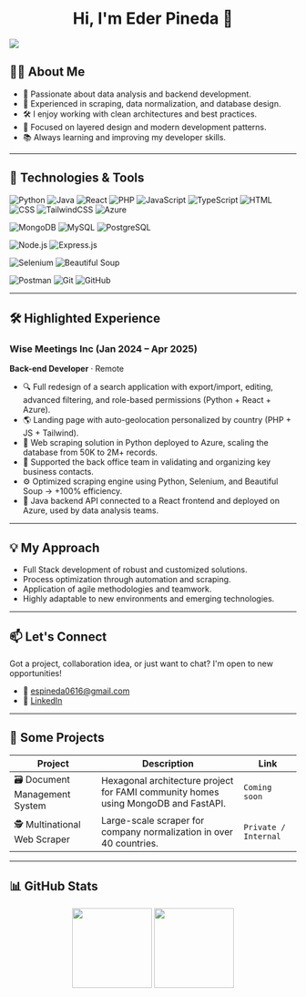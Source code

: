 <div align="center">
<h1 align="center">Hi, I'm Eder Pineda 👋</h1>
</div>

<img src="https://i.imgur.com/f7ZJ57Y.jpeg">

## 🧑‍💻 About Me

- 🧠 Passionate about data analysis and backend development.
- 🔎 Experienced in scraping, data normalization, and database design.
- 🛠️ I enjoy working with clean architectures and best practices.
- 🧱 Focused on layered design and modern development patterns.
- 📚 Always learning and improving my developer skills.

---

## 🚀 Technologies & Tools

![Python](https://img.shields.io/badge/Python-3776AB?style=for-the-badge&logo=python&logoColor=white)
![Java](https://img.shields.io/badge/Java-ED8B00?style=for-the-badge&logo=openjdk&logoColor=white)
![React](https://img.shields.io/badge/React-20232A?style=for-the-badge&logo=react&logoColor=61DAFB)
![PHP](https://img.shields.io/badge/PHP-777BB4?style=for-the-badge&logo=php&logoColor=white)
![JavaScript](https://img.shields.io/badge/JavaScript-F7DF1E?style=for-the-badge&logo=javascript&logoColor=black)
![TypeScript](https://img.shields.io/badge/TypeScript-3178C6?style=for-the-badge&logo=typescript&logoColor=white)
![HTML](https://img.shields.io/badge/HTML5-E34F26?style=for-the-badge&logo=html5&logoColor=white)
![CSS](https://img.shields.io/badge/CSS3-1572B6?style=for-the-badge&logo=css3&logoColor=white)
![TailwindCSS](https://img.shields.io/badge/TailwindCSS-06B6D4?style=for-the-badge&logo=tailwindcss&logoColor=white)
![Azure](https://img.shields.io/badge/Azure-0078D4?style=for-the-badge&logo=microsoftazure&logoColor=white)

![MongoDB](https://img.shields.io/badge/MongoDB-47A248?style=for-the-badge&logo=mongodb&logoColor=white)
![MySQL](https://img.shields.io/badge/MySQL-4479A1?style=for-the-badge&logo=mysql&logoColor=white)
![PostgreSQL](https://img.shields.io/badge/PostgreSQL-336791?style=for-the-badge&logo=postgresql&logoColor=white)

![Node.js](https://img.shields.io/badge/Node.js-339933?style=for-the-badge&logo=nodedotjs&logoColor=white)
![Express.js](https://img.shields.io/badge/Express.js-000000?style=for-the-badge&logo=express&logoColor=white)

![Selenium](https://img.shields.io/badge/Selenium-43B02A?style=for-the-badge&logo=selenium&logoColor=white)
![Beautiful Soup](https://img.shields.io/badge/BeautifulSoup-ffffff?style=for-the-badge&logo=python&logoColor=black)

![Postman](https://img.shields.io/badge/Postman-FF6C37?style=for-the-badge&logo=postman&logoColor=white)
![Git](https://img.shields.io/badge/Git-F05032?style=for-the-badge&logo=git&logoColor=white)
![GitHub](https://img.shields.io/badge/GitHub-181717?style=for-the-badge&logo=github&logoColor=white)

---

## 🛠 Highlighted Experience

### Wise Meetings Inc (Jan 2024 – Apr 2025)
**Back-end Developer** · Remote

- 🔍 Full redesign of a search application with export/import, editing, advanced filtering, and role-based permissions (Python + React + Azure).
- 🌎 Landing page with auto-geolocation personalized by country (PHP + JS + Tailwind).
- 🧠 Web scraping solution in Python deployed to Azure, scaling the database from 50K to 2M+ records.
- 🤝 Supported the back office team in validating and organizing key business contacts.
- ⚙️ Optimized scraping engine using Python, Selenium, and Beautiful Soup → +100% efficiency.
- 🧩 Java backend API connected to a React frontend and deployed on Azure, used by data analysis teams.

---

## 💡 My Approach

- Full Stack development of robust and customized solutions.
- Process optimization through automation and scraping.
- Application of agile methodologies and teamwork.
- Highly adaptable to new environments and emerging technologies.

---

## 📫 Let's Connect

Got a project, collaboration idea, or just want to chat? I'm open to new opportunities!

- 📧 espineda0616@gmail.com  
- 💼 [LinkedIn](https://linkedin.com/in/samuelpineda24)

---

## 🚀 Some Projects

| Project | Description | Link |
|--------|-------------|------|
| 🗃️ Document Management System | Hexagonal architecture project for FAMI community homes using MongoDB and FastAPI. | `Coming soon` |
| 🕵️ Multinational Web Scraper | Large-scale scraper for company normalization in over 40 countries. | `Private / Internal` |

---

## 📊 GitHub Stats

<p align="center">
<img height="140em" src="https://github-readme-stats.vercel.app/api?username=ESPAlvarez&show_icons=true&theme=tokyonight&count_private=true" />
<img height="140em" src="https://github-readme-stats.vercel.app/api/top-langs/?username=ESPAlvarez&layout=compact&theme=tokyonight" />
</p>
